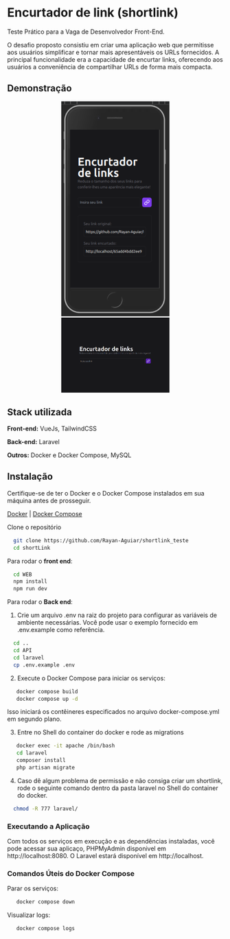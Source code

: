 
# Encurtador de link (shortlink)

Teste Prático para a Vaga de Desenvolvedor Front-End.

O desafio proposto consistiu em criar uma aplicação web que permitisse aos usuários simplificar e tornar mais apresentáveis os URLs fornecidos. A principal funcionalidade era a capacidade de encurtar links, oferecendo aos usuários a conveniência de compartilhar URLs de forma mais compacta.


## Demonstração

<div align="center">
    <img src="./assets/print-mobile.png" alt="print Mobile" width="50%"/>
    <img src="./assets/print-PC.png" alt="print PC" width="50%"/>
</div>


## Stack utilizada

**Front-end:** VueJs, TailwindCSS

**Back-end:** Laravel

**Outros:** Docker e Docker Compose, MySQL


## Instalação


Certifique-se de ter o Docker e o Docker Compose instalados em sua máquina antes de prosseguir.

[Docker](https://www.docker.com/) | 
[Docker Compose](https://docs.docker.com/compose/)


Clone o repositório

```bash
  git clone https://github.com/Rayan-Aguiar/shortlink_teste
  cd shortLink
```

Para rodar o **front end**:

```bash
  cd WEB
  npm install
  npm run dev
```
Para rodar o **Back end**:

1. Crie um arquivo .env na raiz do projeto para configurar as variáveis de ambiente necessárias. Você pode usar o exemplo fornecido em .env.example como referência.
```bash
  cd .. 
  cd API
  cd laravel
  cp .env.example .env

```
2. Execute o Docker Compose para iniciar os serviços:
 ```bash
    docker compose build
    docker compose up -d
```
Isso iniciará os contêineres especificados no arquivo docker-compose.yml em segundo plano.


3. Entre no Shell do container do docker e rode as migrations

 ```bash
    docker exec -it apache /bin/bash
    cd laravel
    composer install
    php artisan migrate
```
4. Caso dê algum problema de permissão e não consiga criar um shortlink, rode o seguinte comando dentro da pasta laravel no Shell do container do docker.
```bash
  chmod -R 777 laravel/
```

### Executando a Aplicação

Com todos os serviços em execução e as dependências instaladas, você pode acessar sua aplicaço, PHPMyAdmin disponivel em http://localhost:8080. O Laravel estará disponível em http://localhost.


### Comandos Úteis do Docker Compose

Parar os serviços:

 ```bash
    docker compose down
```
Visualizar logs:

 ```bash
    docker compose logs
```